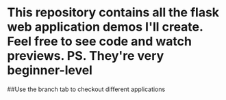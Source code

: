 # This repository contains all the flask web application demos I'll create. Feel free to see code and watch previews. PS. They're very beginner-level

##Use the branch tab to checkout different applications
